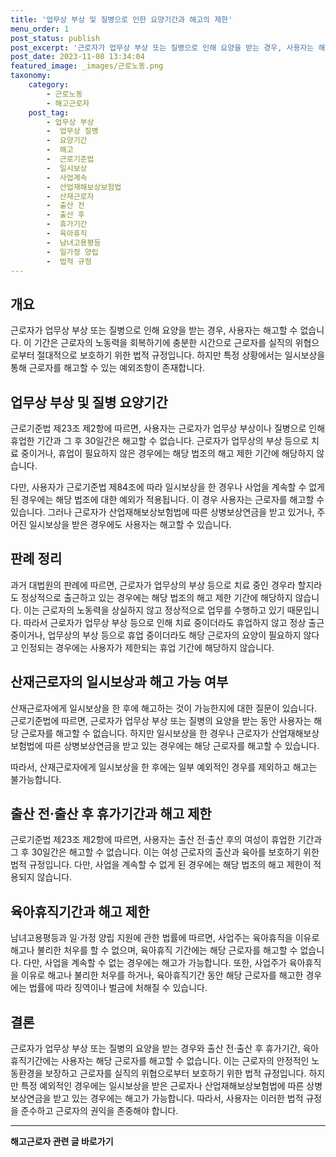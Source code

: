 ```yaml
---
title: '업무상 부상 및 질병으로 인한 요양기간과 해고의 제한'
menu_order: 1
post_status: publish
post_excerpt: '근로자가 업무상 부상 또는 질병으로 인해 요양을 받는 경우, 사용자는 해고할 수 없습니다. 이 기간은 근로자의 노동력을 회복하기에 충분한 시간으로 근로자를 실직의 위협으로부터 절대적으로 보호하기 위한 법적 규정입니다. 하지만 특정 상황에서는 일시보상을 통해 근로자를 해고할 수 있는 예외조항이 존재합니다.'
post_date: 2023-11-08 13:34:04
featured_image: _images/근로노동.png
taxonomy:
    category:
        - 근로노동
        - 해고근로자
    post_tag:
        - 업무상 부상
        -  업무상 질병
        -  요양기간
        -  해고
        -  근로기준법
        -  일시보상
        -  사업계속
        -  산업재해보상보험법
        -  산재근로자
        -  출산 전
        -  출산 후
        -  휴가기간
        -  육아휴직
        -  남녀고용평등
        -  일가정 양립
        -  법적 규정
---
```



## 개요
근로자가 업무상 부상 또는 질병으로 인해 요양을 받는 경우, 사용자는 해고할 수 없습니다. 이 기간은 근로자의 노동력을 회복하기에 충분한 시간으로 근로자를 실직의 위협으로부터 절대적으로 보호하기 위한 법적 규정입니다. 하지만 특정 상황에서는 일시보상을 통해 근로자를 해고할 수 있는 예외조항이 존재합니다.

## 업무상 부상 및 질병 요양기간
근로기준법 제23조 제2항에 따르면, 사용자는 근로자가 업무상 부상이나 질병으로 인해 휴업한 기간과 그 후 30일간은 해고할 수 없습니다. 근로자가 업무상의 부상 등으로 치료 중이거나, 휴업이 필요하지 않은 경우에는 해당 법조의 해고 제한 기간에 해당하지 않습니다.

다만, 사용자가 근로기준법 제84조에 따라 일시보상을 한 경우나 사업을 계속할 수 없게 된 경우에는 해당 법조에 대한 예외가 적용됩니다. 이 경우 사용자는 근로자를 해고할 수 있습니다. 그러나 근로자가 산업재해보상보험법에 따른 상병보상연금을 받고 있거나, 주어진 일시보상을 받은 경우에도 사용자는 해고할 수 있습니다.

## 판례 정리
과거 대법원의 판례에 따르면, 근로자가 업무상의 부상 등으로 치료 중인 경우라 할지라도 정상적으로 출근하고 있는 경우에는 해당 법조의 해고 제한 기간에 해당하지 않습니다. 이는 근로자의 노동력을 상실하지 않고 정상적으로 업무를 수행하고 있기 때문입니다. 따라서 근로자가 업무상 부상 등으로 인해 치료 중이더라도 휴업하지 않고 정상 출근 중이거나, 업무상의 부상 등으로 휴업 중이더라도 해당 근로자의 요양이 필요하지 않다고 인정되는 경우에는 사용자가 제한되는 휴업 기간에 해당하지 않습니다.

## 산재근로자의 일시보상과 해고 가능 여부
산재근로자에게 일시보상을 한 후에 해고하는 것이 가능한지에 대한 질문이 있습니다. 근로기준법에 따르면, 근로자가 업무상 부상 또는 질병의 요양을 받는 동안 사용자는 해당 근로자를 해고할 수 없습니다. 하지만 일시보상을 한 경우나 근로자가 산업재해보상보험법에 따른 상병보상연금을 받고 있는 경우에는 해당 근로자를 해고할 수 있습니다.

따라서, 산재근로자에게 일시보상을 한 후에는 일부 예외적인 경우를 제외하고 해고는 불가능합니다.

## 출산 전·출산 후 휴가기간과 해고 제한
근로기준법 제23조 제2항에 따르면, 사용자는 출산 전·출산 후의 여성이 휴업한 기간과 그 후 30일간은 해고할 수 없습니다. 이는 여성 근로자의 출산과 육아를 보호하기 위한 법적 규정입니다. 다만, 사업을 계속할 수 없게 된 경우에는 해당 법조의 해고 제한이 적용되지 않습니다.

## 육아휴직기간과 해고 제한
남녀고용평등과 일·가정 양립 지원에 관한 법률에 따르면, 사업주는 육아휴직을 이유로 해고나 불리한 처우를 할 수 없으며, 육아휴직 기간에는 해당 근로자를 해고할 수 없습니다. 다만, 사업을 계속할 수 없는 경우에는 해고가 가능합니다. 또한, 사업주가 육아휴직을 이유로 해고나 불리한 처우를 하거나, 육아휴직기간 동안 해당 근로자를 해고한 경우에는 법률에 따라 징역이나 벌금에 처해질 수 있습니다.

## 결론
근로자가 업무상 부상 또는 질병의 요양을 받는 경우와 출산 전·출산 후 휴가기간, 육아휴직기간에는 사용자는 해당 근로자를 해고할 수 없습니다. 이는 근로자의 안정적인 노동환경을 보장하고 근로자를 실직의 위협으로부터 보호하기 위한 법적 규정입니다. 하지만 특정 예외적인 경우에는 일시보상을 받은 근로자나 산업재해보상보험법에 따른 상병보상연금을 받고 있는 경우에는 해고가 가능합니다. 따라서, 사용자는 이러한 법적 규정을 준수하고 근로자의 권익을 존중해야 합니다.
<!-- wp:separator -->
<hr class="wp-block-separator has-alpha-channel-opacity"/>
<!-- /wp:separator -->

<!-- wp:group {"backgroundColor":"base","layout":{"type":"constrained"}} -->
<div class="wp-block-group has-base-background-color has-background"><!-- wp:paragraph {"align":"center","fontSize":"medium"} -->
<p class="has-text-align-center has-large-font-size"><strong>해고근로자 관련 글 바로가기</strong></p>
<!-- /wp:paragraph -->


<!-- wp:latest-posts
{"categories":[{"id":12660,"count":19,"description":"","link":"https://uknowlaw.com/category/%ed%95%b4%ea%b3%a0%ea%b7%bc%eb%a1%9c%ec%9e%90/","name":"해고근로자","slug":"해고근로자","taxonomy":"category","parent":0,"meta":[],"_links":{"self":[{"href":"https://uknowlaw.com/wp-json/wp/v2/categories/12660"}],"collection":[{"href":"https://uknowlaw.com/wp-json/wp/v2/categories"}],"about":[{"href":"https://uknowlaw.com/wp-json/wp/v2/taxonomies/category"}],"wp:post_type":[{"href":"https://uknowlaw.com/wp-json/wp/v2/posts?categories=12660"}],"curies":[{"name":"wp","href":"https://api.w.org/{rel}","templated":true}]}}],"postsToShow":100,"excerptLength":28,"postLayout":"grid","columns":2,"featuredImageAlign":"left","featuredImageSizeSlug":"large","fontSize":"small"} /--></div>
<!-- /wp:group -->